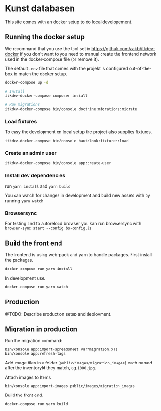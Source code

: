 # Kunst databasen
This site comes with an docker setup to do local developement.


## Running the docker setup

We recommand that you use the tool set in https://github.com/aakb/itkdev-docker if you don't want to you need to manual create
the frontend network used in the docker-compose file (or remove it).

The default `.env` file that comes with the projekt is configured out-of-the-box to match the docker setup.

```sh
docker-compose up -d

# Install
itkdev-docker-compose composer install

# Run migrations
itkdev-docker-compose bin/console doctrine:migrations:migrate
```

### Load fixtures
To easy the development on local setup the project also supplies fixtures.

```
itkdev-docker-compose bin/console hautelook:fixtures:load
```

### Create an admin user

```sh
itkdev-docker-compose bin/console app:create-user
```
### Install dev dependencies

run `yarn install` and `yarn build`

You can watch for changes in development and build new assets with by running `yarn watch`

### Browsersync

For testing and to autoreload browser you kan run browsersync with `browser-sync start --config bs-config.js`



## Build the front end
The frontend is using web-pack and yarn to handle packages. First install the packages.

```sh
docker-compose run yarn install
```

In development use.
```sh
docker-compose run yarn watch
```

## Production

@TODO: Describe production setup and deployment.

## Migration in production

Run the migration command:
```
bin/console app:import-spreadsheet var/migration.xls
bin/console app:refresh-tags
```

Add image files in a folder (`public/images/migration_images`) each named after the inventoryId they match, eg.`1000.jpg`.

Attach images to Items
```
bin/console app:import-images public/images/migration_images
```

Build the front end.
```sh
docker-compose run yarn build
```